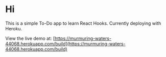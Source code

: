 # Hi

This is a simple To-Do app to learn React Hooks. Currently deploying with Heroku. 

View the live demo at: [https://murmuring-waters-44068.herokuapp.com/build](https://murmuring-waters-44068.herokuapp.com/build)